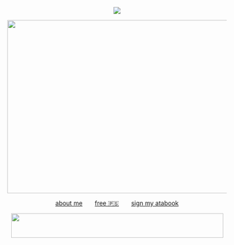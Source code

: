 <div align="center">
  
![](https://komarev.com/ghpvc/?username=X-EVNT&label=DEMIGODS+SLAIN&color=4a1111)
</div>

<p align="center">
<img src="https://files.catbox.moe/h7nptn.gif" width="640" height="397">

</p>
<div align="center">

[about me](https://rentry.co/crosu) ⠀ ⠀[free 🇵🇸](https://arab.org/click-to-help/palestine/) ⠀ ⠀[sign my atabook](https://sakuya.atabook.org)
</div>

<p align="center">
<img src="https://files.catbox.moe/fjbx4c.png" width="487" height="56">
